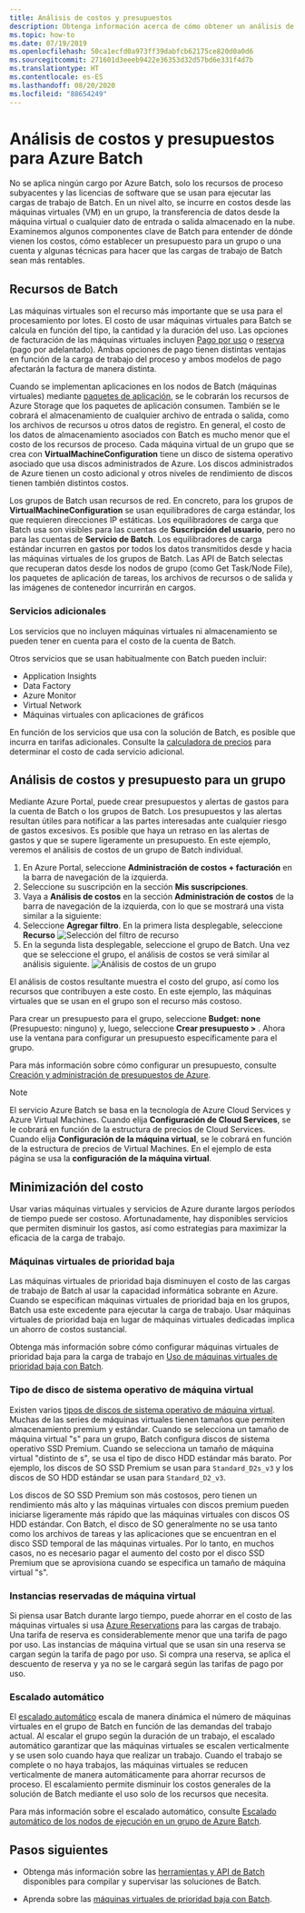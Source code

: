 ```yaml
---
title: Análisis de costos y presupuestos
description: Obtenga información acerca de cómo obtener un análisis de costos y establecer un presupuesto para los recursos de proceso subyacentes y las licencias de software que se usan para ejecutar las cargas de trabajo de Batch.
ms.topic: how-to
ms.date: 07/19/2019
ms.openlocfilehash: 50ca1ecfd0a973ff39dabfcb62175ce820d0a0d6
ms.sourcegitcommit: 271601d3eeeb9422e36353d32d57bd6e331f4d7b
ms.translationtype: HT
ms.contentlocale: es-ES
ms.lasthandoff: 08/20/2020
ms.locfileid: "88654249"
---
```

# <a name="cost-analysis-and-budgets-for-azure-batch"></a>Análisis de costos y presupuestos para Azure Batch

No se aplica ningún cargo por Azure Batch, solo los recursos de proceso subyacentes y las licencias de software que se usan para ejecutar las cargas de trabajo de Batch. En un nivel alto, se incurre en costos desde las máquinas virtuales (VM) en un grupo, la transferencia de datos desde la máquina virtual o cualquier dato de entrada o salida almacenado en la nube. Examinemos algunos componentes clave de Batch para entender de dónde vienen los costos, cómo establecer un presupuesto para un grupo o una cuenta y algunas técnicas para hacer que las cargas de trabajo de Batch sean más rentables.

## <a name="batch-resources"></a>Recursos de Batch

Las máquinas virtuales son el recurso más importante que se usa para el procesamiento por lotes. El costo de usar máquinas virtuales para Batch se calcula en función del tipo, la cantidad y la duración del uso. Las opciones de facturación de las máquinas virtuales incluyen [Pago por uso](https://azure.microsoft.com/offers/ms-azr-0003p/) o [reserva](../cost-management-billing/reservations/save-compute-costs-reservations.md) (pago por adelantado). Ambas opciones de pago tienen distintas ventajas en función de la carga de trabajo del proceso y ambos modelos de pago afectarán la factura de manera distinta.

Cuando se implementan aplicaciones en los nodos de Batch (máquinas virtuales) mediante [paquetes de aplicación](batch-application-packages.md), se le cobrarán los recursos de Azure Storage que los paquetes de aplicación consumen. También se le cobrará el almacenamiento de cualquier archivo de entrada o salida, como los archivos de recursos u otros datos de registro. En general, el costo de los datos de almacenamiento asociados con Batch es mucho menor que el costo de los recursos de proceso. Cada máquina virtual de un grupo que se crea con **VirtualMachineConfiguration** tiene un disco de sistema operativo asociado que usa discos administrados de Azure. Los discos administrados de Azure tienen un costo adicional y otros niveles de rendimiento de discos tienen también distintos costos.

Los grupos de Batch usan recursos de red. En concreto, para los grupos de **VirtualMachineConfiguration** se usan equilibradores de carga estándar, los que requieren direcciones IP estáticas. Los equilibradores de carga que Batch usa son visibles para las cuentas de **Suscripción del usuario**, pero no para las cuentas de **Servicio de Batch**. Los equilibradores de carga estándar incurren en gastos por todos los datos transmitidos desde y hacia las máquinas virtuales de los grupos de Batch. Las API de Batch selectas que recuperan datos desde los nodos de grupo (como Get Task/Node File), los paquetes de aplicación de tareas, los archivos de recursos o de salida y las imágenes de contenedor incurrirán en cargos.

### <a name="additional-services"></a>Servicios adicionales

Los servicios que no incluyen máquinas virtuales ni almacenamiento se pueden tener en cuenta para el costo de la cuenta de Batch.

Otros servicios que se usan habitualmente con Batch pueden incluir:

- Application Insights
- Data Factory
- Azure Monitor
- Virtual Network
- Máquinas virtuales con aplicaciones de gráficos

En función de los servicios que usa con la solución de Batch, es posible que incurra en tarifas adicionales. Consulte la [calculadora de precios](https://azure.microsoft.com/pricing/calculator/) para determinar el costo de cada servicio adicional.

## <a name="cost-analysis-and-budget-for-a-pool"></a>Análisis de costos y presupuesto para un grupo

Mediante Azure Portal, puede crear presupuestos y alertas de gastos para la cuenta de Batch o los grupos de Batch. Los presupuestos y las alertas resultan útiles para notificar a las partes interesadas ante cualquier riesgo de gastos excesivos. Es posible que haya un retraso en las alertas de gastos y que se supere ligeramente un presupuesto. En este ejemplo, veremos el análisis de costos de un grupo de Batch individual.

1. En Azure Portal, seleccione **Administración de costos + facturación** en la barra de navegación de la izquierda.
1. Seleccione su suscripción en la sección **Mis suscripciones**.
1. Vaya a **Análisis de costos** en la sección **Administración de costos** de la barra de navegación de la izquierda, con lo que se mostrará una vista similar a la siguiente:
1. Seleccione **Agregar filtro**. En la primera lista desplegable, seleccione **Recurso** ![Selección del filtro de recurso](./media/batch-budget/resource-filter.png)
1. En la segunda lista desplegable, seleccione el grupo de Batch. Una vez que se seleccione el grupo, el análisis de costos se verá similar al análisis siguiente.
    ![Análisis de costos de un grupo](./media/batch-budget/pool-cost-analysis.png)

El análisis de costos resultante muestra el costo del grupo, así como los recursos que contribuyen a este costo. En este ejemplo, las máquinas virtuales que se usan en el grupo son el recurso más costoso.

Para crear un presupuesto para el grupo, seleccione **Budget: none** (Presupuesto: ninguno) y, luego, seleccione **Crear presupuesto >** . Ahora use la ventana para configurar un presupuesto específicamente para el grupo.

Para más información sobre cómo configurar un presupuesto, consulte [Creación y administración de presupuestos de Azure](../cost-management-billing/costs/tutorial-acm-create-budgets.md).

> [!NOTE]
> El servicio Azure Batch se basa en la tecnología de Azure Cloud Services y Azure Virtual Machines. Cuando elija **Configuración de Cloud Services**, se le cobrará en función de la estructura de precios de Cloud Services. Cuando elija **Configuración de la máquina virtual**, se le cobrará en función de la estructura de precios de Virtual Machines. En el ejemplo de esta página se usa la **configuración de la máquina virtual**.

## <a name="minimize-cost"></a>Minimización del costo

Usar varias máquinas virtuales y servicios de Azure durante largos períodos de tiempo puede ser costoso. Afortunadamente, hay disponibles servicios que permiten disminuir los gastos, así como estrategias para maximizar la eficacia de la carga de trabajo.

### <a name="low-priority-virtual-machines"></a>Máquinas virtuales de prioridad baja

Las máquinas virtuales de prioridad baja disminuyen el costo de las cargas de trabajo de Batch al usar la capacidad informática sobrante en Azure. Cuando se especifican máquinas virtuales de prioridad baja en los grupos, Batch usa este excedente para ejecutar la carga de trabajo. Usar máquinas virtuales de prioridad baja en lugar de máquinas virtuales dedicadas implica un ahorro de costos sustancial.

Obtenga más información sobre cómo configurar máquinas virtuales de prioridad baja para la carga de trabajo en [Uso de máquinas virtuales de prioridad baja con Batch](batch-low-pri-vms.md).

### <a name="virtual-machine-os-disk-type"></a>Tipo de disco de sistema operativo de máquina virtual

Existen varios [tipos de discos de sistema operativo de máquina virtual](../virtual-machines/disks-types.md). Muchas de las series de máquinas virtuales tienen tamaños que permiten almacenamiento premium y estándar. Cuando se selecciona un tamaño de máquina virtual "s" para un grupo, Batch configura discos de sistema operativo SSD Premium. Cuando se selecciona un tamaño de máquina virtual "distinto de s", se usa el tipo de disco HDD estándar más barato. Por ejemplo, los discos de SO SSD Premium se usan para `Standard_D2s_v3` y los discos de SO HDD estándar se usan para `Standard_D2_v3`.

Los discos de SO SSD Premium son más costosos, pero tienen un rendimiento más alto y las máquinas virtuales con discos premium pueden iniciarse ligeramente más rápido que las máquinas virtuales con discos OS HDD estándar. Con Batch, el disco de SO generalmente no se usa tanto como los archivos de tareas y las aplicaciones que se encuentran en el disco SSD temporal de las máquinas virtuales. Por lo tanto, en muchos casos, no es necesario pagar el aumento del costo por el disco SSD Premium que se aprovisiona cuando se especifica un tamaño de máquina virtual "s".

### <a name="reserved-virtual-machine-instances"></a>Instancias reservadas de máquina virtual

Si piensa usar Batch durante largo tiempo, puede ahorrar en el costo de las máquinas virtuales si usa [Azure Reservations](../cost-management-billing/reservations/save-compute-costs-reservations.md) para las cargas de trabajo. Una tarifa de reserva es considerablemente menor que una tarifa de pago por uso. Las instancias de máquina virtual que se usan sin una reserva se cargan según la tarifa de pago por uso. Si compra una reserva, se aplica el descuento de reserva y ya no se le cargará según las tarifas de pago por uso.

### <a name="automatic-scaling"></a>Escalado automático

El [escalado automático](batch-automatic-scaling.md) escala de manera dinámica el número de máquinas virtuales en el grupo de Batch en función de las demandas del trabajo actual. Al escalar el grupo según la duración de un trabajo, el escalado automático garantizar que las máquinas virtuales se escalen verticalmente y se usen solo cuando haya que realizar un trabajo. Cuando el trabajo se complete o no haya trabajos, las máquinas virtuales se reducen verticalmente de manera automáticamente para ahorrar recursos de proceso. El escalamiento permite disminuir los costos generales de la solución de Batch mediante el uso solo de los recursos que necesita.

Para más información sobre el escalado automático, consulte [Escalado automático de los nodos de ejecución en un grupo de Azure Batch](batch-automatic-scaling.md).

## <a name="next-steps"></a>Pasos siguientes

- Obtenga más información sobre las [herramientas y API de Batch](batch-apis-tools.md) disponibles para compilar y supervisar las soluciones de Batch.  

- Aprenda sobre las [máquinas virtuales de prioridad baja con Batch](batch-low-pri-vms.md).
